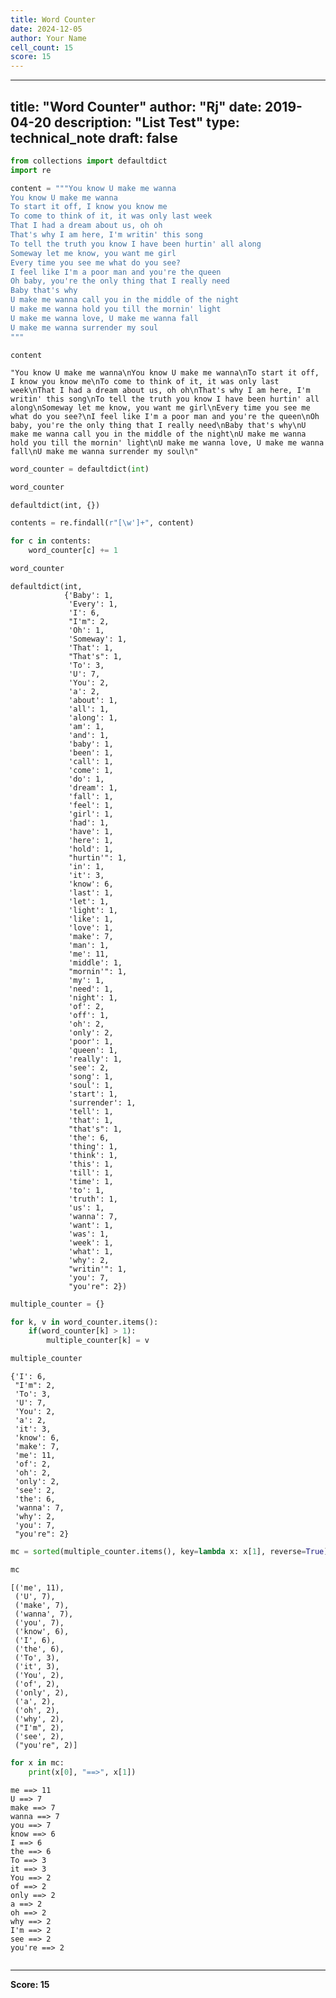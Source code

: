 ```yaml
---
title: Word Counter
date: 2024-12-05
author: Your Name
cell_count: 15
score: 15
---
```


---
title: "Word Counter"
author: "Rj"
date: 2019-04-20
description: "List Test"
type: technical_note
draft: false
---

```python
from collections import defaultdict
import re
```


```python
content = """You know U make me wanna
You know U make me wanna
To start it off, I know you know me
To come to think of it, it was only last week
That I had a dream about us, oh oh
That's why I am here, I'm writin' this song
To tell the truth you know I have been hurtin' all along
Someway let me know, you want me girl
Every time you see me what do you see?
I feel like I'm a poor man and you're the queen
Oh baby, you're the only thing that I really need
Baby that's why
U make me wanna call you in the middle of the night
U make me wanna hold you till the mornin' light
U make me wanna love, U make me wanna fall
U make me wanna surrender my soul
"""
```


```python
content
```




    "You know U make me wanna\nYou know U make me wanna\nTo start it off, I know you know me\nTo come to think of it, it was only last week\nThat I had a dream about us, oh oh\nThat's why I am here, I'm writin' this song\nTo tell the truth you know I have been hurtin' all along\nSomeway let me know, you want me girl\nEvery time you see me what do you see?\nI feel like I'm a poor man and you're the queen\nOh baby, you're the only thing that I really need\nBaby that's why\nU make me wanna call you in the middle of the night\nU make me wanna hold you till the mornin' light\nU make me wanna love, U make me wanna fall\nU make me wanna surrender my soul\n"




```python
word_counter = defaultdict(int)
```


```python
word_counter
```




    defaultdict(int, {})




```python
contents = re.findall(r"[\w']+", content)
```


```python
for c in contents:
    word_counter[c] += 1
```


```python
word_counter
```




    defaultdict(int,
                {'Baby': 1,
                 'Every': 1,
                 'I': 6,
                 "I'm": 2,
                 'Oh': 1,
                 'Someway': 1,
                 'That': 1,
                 "That's": 1,
                 'To': 3,
                 'U': 7,
                 'You': 2,
                 'a': 2,
                 'about': 1,
                 'all': 1,
                 'along': 1,
                 'am': 1,
                 'and': 1,
                 'baby': 1,
                 'been': 1,
                 'call': 1,
                 'come': 1,
                 'do': 1,
                 'dream': 1,
                 'fall': 1,
                 'feel': 1,
                 'girl': 1,
                 'had': 1,
                 'have': 1,
                 'here': 1,
                 'hold': 1,
                 "hurtin'": 1,
                 'in': 1,
                 'it': 3,
                 'know': 6,
                 'last': 1,
                 'let': 1,
                 'light': 1,
                 'like': 1,
                 'love': 1,
                 'make': 7,
                 'man': 1,
                 'me': 11,
                 'middle': 1,
                 "mornin'": 1,
                 'my': 1,
                 'need': 1,
                 'night': 1,
                 'of': 2,
                 'off': 1,
                 'oh': 2,
                 'only': 2,
                 'poor': 1,
                 'queen': 1,
                 'really': 1,
                 'see': 2,
                 'song': 1,
                 'soul': 1,
                 'start': 1,
                 'surrender': 1,
                 'tell': 1,
                 'that': 1,
                 "that's": 1,
                 'the': 6,
                 'thing': 1,
                 'think': 1,
                 'this': 1,
                 'till': 1,
                 'time': 1,
                 'to': 1,
                 'truth': 1,
                 'us': 1,
                 'wanna': 7,
                 'want': 1,
                 'was': 1,
                 'week': 1,
                 'what': 1,
                 'why': 2,
                 "writin'": 1,
                 'you': 7,
                 "you're": 2})




```python
multiple_counter = {}

for k, v in word_counter.items():
    if(word_counter[k] > 1):
        multiple_counter[k] = v
```


```python
multiple_counter
```




    {'I': 6,
     "I'm": 2,
     'To': 3,
     'U': 7,
     'You': 2,
     'a': 2,
     'it': 3,
     'know': 6,
     'make': 7,
     'me': 11,
     'of': 2,
     'oh': 2,
     'only': 2,
     'see': 2,
     'the': 6,
     'wanna': 7,
     'why': 2,
     'you': 7,
     "you're": 2}




```python
mc = sorted(multiple_counter.items(), key=lambda x: x[1], reverse=True)
```


```python
mc
```




    [('me', 11),
     ('U', 7),
     ('make', 7),
     ('wanna', 7),
     ('you', 7),
     ('know', 6),
     ('I', 6),
     ('the', 6),
     ('To', 3),
     ('it', 3),
     ('You', 2),
     ('of', 2),
     ('only', 2),
     ('a', 2),
     ('oh', 2),
     ('why', 2),
     ("I'm", 2),
     ('see', 2),
     ("you're", 2)]




```python
for x in mc:
    print(x[0], "==>", x[1])
```

    me ==> 11
    U ==> 7
    make ==> 7
    wanna ==> 7
    you ==> 7
    know ==> 6
    I ==> 6
    the ==> 6
    To ==> 3
    it ==> 3
    You ==> 2
    of ==> 2
    only ==> 2
    a ==> 2
    oh ==> 2
    why ==> 2
    I'm ==> 2
    see ==> 2
    you're ==> 2



```python

```


---
**Score: 15**